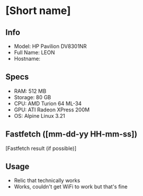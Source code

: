 # [Short name]
## Info
- Model: HP Pavilion DV8301NR
- Full Name: LEON
- Hostname: 

## Specs
- RAM: 512 MB
- Storage: 80 GB
- CPU: AMD Turion 64 ML-34
- GPU: ATI Radeon XPress 200M
- OS: Alpine Linux 3.21

## Fastfetch ([mm-dd-yy HH-mm-ss])
[Fastfetch result (if possible)]

## Usage
- Relic that technically works
- Works, couldn't get WiFi to work but that's fine